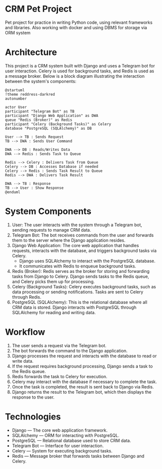 # CRM Pet Project
Pet project for practice in writing Python code, using relevant frameworks and libraries. Also working with docker and using DBMS for storage via ORM system

# Architecture
This project is a CRM system built with Django and uses a Telegram bot for user interaction. Celery is used for background tasks, and Redis is used as a message broker.
Below is a block diagram illustrating the interaction between the system's components:

```plantuml
@startuml
!theme reddress-darkred
autonumber

actor User
participant "Telegram Bot" as TB
participant "Django Web Application" as DWA
queue "Redis (Broker)" as Redis
participant "Celery (Background Tasks)" as Celery
database "PostgreSQL (SQLAlchemy)" as DB

User --> TB : Sends Request
TB --> DWA : Sends User Command

DWA --> DB : Reads/Writes Data
DWA --> Redis : Sends Task to Queue

Redis --> Celery : Delivers Task from Queue
Celery --> DB : Accesses Database if needed
Celery --> Redis : Sends Task Result to Queue
Redis --> DWA : Delivers Task Result

DWA --> TB : Response
TB --> User : Show Response
@enduml
```

# System Components
1. User: The user interacts with the system through a Telegram bot, sending requests to manage CRM data.
2. Telegram Bot: The bot receives commands from the user and forwards them to the server where the Django application resides.
3. Django Web Application: The core web application that handles requests, interacts with the database, and triggers background tasks via Celery.
   * Django uses SQLAlchemy to interact with the PostgreSQL database.
   * It communicates with Redis to enqueue background tasks.
4. Redis (Broker): Redis serves as the broker for storing and forwarding tasks from Django to Celery. Django sends tasks to the Redis queue, and Celery picks them up for processing.
5. Celery (Background Tasks): Celery executes background tasks, such as data processing or sending notifications. Tasks are sent to Celery through Redis.
6. PostgreSQL (SQLAlchemy): This is the relational database where all CRM data is stored. Django interacts with PostgreSQL through SQLAlchemy for reading and writing data.

# Workflow
1. The user sends a request via the Telegram bot.
2. The bot forwards the command to the Django application.
3. Django processes the request and interacts with the database to read or write data.
4. If the request requires background processing, Django sends a task to the Redis queue.
5. Redis forwards the task to Celery for execution.
6. Celery may interact with the database if necessary to complete the task.
7. Once the task is completed, the result is sent back to Django via Redis.
8. Django returns the result to the Telegram bot, which then displays the response to the user.

# Technologies
- Django — The core web application framework.
- SQLAlchemy — ORM for interacting with PostgreSQL.
- PostgreSQL — Relational database used to store CRM data.
- Telegram Bot — Interface for user interaction.
- Celery — System for executing background tasks.
- Redis — Message broker that forwards tasks between Django and Celery.
